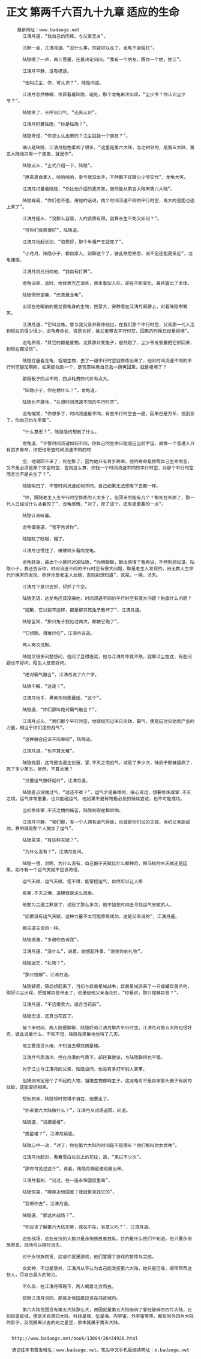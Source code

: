 # 正文 第两千六百九十九章 适应的生命
        最新网址：www.badaoge.net
          江清月道，“我自己的历练，与父亲无关”。
      
          沉默一会，江清月道，“没什么事，你就可以走了，龙龟不会阻拦”。
      
          陆隐嗯了一声，再三思量，还是决定问问，“我有一个朋友，跟你一个姓，姓江”。
      
          江清月平静，没有搭话。
      
          “他叫江尘，你，可认识？”，陆隐问道。
      
          江清月忽然睁眼，惊异看着陆隐，暗处，那个龙龟再次出现，“尘少爷？你认识尘少爷？”。
      
          陆隐笑了，长呼出口气，“还真认识”。
      
          江清月盯着陆隐，“你是陆隐？”。
      
          陆隐奇怪，“你怎么认出来的？江尘就我一个朋友？”。
      
          确认是陆隐，江清月脸色柔和了很多，“这里是第六大陆，与之相邻的，是第五大陆，第五大陆他只有一个朋友，就是你”。
      
          陆隐点头，“正式介绍一下，陆隐”。
      
          “原来是自家人，哈哈哈哈，幸亏我没出手，不然都不好跟尘少爷交代”，龙龟大笑。
      
          江清月打量着陆隐，“你比他介绍的更厉害，居然能从第五大陆来第六大陆”。
      
          陆隐耸肩，“你们也不差，用他的话说，找个时间流速不同的平行时空，再大的差距也追上来了”。
      
          江清月摇头，“没那么容易，人的资质有限，就算长生不死又如何？”。
      
          “可你们资质很好”，陆隐道。
      
          江清月抬起长剑，“资质好，那个半祖尸王就死了”。
      
          “小月月，陆隐小子，都自家人，别聊这个了，彼此熟悉熟悉，说不定还能更亲近”，龙龟撺掇。
      
          江清月目光扫向他，“我自有打算”。
      
          龙龟讪笑，这时，他体表光芒消失，原本看似人形，却在不断变化，最终露出了本体。
      
          陆隐愕然望着，“还真是龙龟”。
      
          出现在他眼前的是龙首龟身的生物，巴掌大，安静落在江清月肩膀上，对着陆隐咧嘴笑。
      
          江清月道，“它叫龙龟，曾与我父亲并肩作战过，在我们那个平行时空，父亲那一代人活到现在的很少很少，龙龟寿命长，资质也好，被父亲带去平行时空，回来的时候已经是祖境”。
      
          龙龟昂首，“其它的都是废物，尤其那只死兔子，居然跑了，尘少爷发誓要把它抓回来，到现在都没信”。
      
          陆隐打量着龙龟，祖境生物，去了一趟平行时空就修炼出来了，他对时间流速不同的平行时空越加期盼，如果能找到一个，是否意味着自己去一趟再回来，就是祖境了？
      
          那跟骰子四点不同，四点耗费的代价有点大。
      
          “陆隐小子，你在想什么？”，龙龟道。
      
          陆隐也不避讳，“在想时间流速不同的平行时空”。
      
          龙龟嗤笑，“你想多了，时间流速是不同，有些平行时空去一趟，回来已是万年，但别忘了，你自己也在里面”。
      
          “什么意思？”，陆隐隐约想到了什么。
      
          龙龟道，“不管时间流速如何不同，你自己的生命只能适应当前宇宙，就像一个普通人只有百岁寿命，你把他带去时间流速不同的时
      
          空，他就回不来了，死在那了，因为他只有百岁寿命，他的寿命是按照自己生命而言，又不是必须是某个宇宙时空，否则这么算，你找一个时间流速不同的平行时空，对那个平行时空而言岂不是永生了？”。
      
          陆隐明白了，不管时间流速如何不同，自己如果无法修炼下去都一样。
      
          “哼，跟随老主人去平行时空修炼的人太多了，但回来的能有几个？都死在外面了，那一代人已经没什么活着的了”，龙龟感慨，“对了，除了这个，还有更重要的一点”。
      
          陆隐认真听着。
      
          龙龟慎重道，“我不告诉你”。
      
          陆隐眨了眨眼，懵了。
      
          江清月也愣住了，缓缓转头看向龙龟。
      
          龙龟转身，露出个小尾巴对准陆隐，“你俩聊聊，聊出感情了我再说，不然别想知道，陆隐小子，我还告诉你，时间流速不同的平行时空有很大问题，那是老主人发现的，用无数人生命代价换来的发现，除非你是老主人女婿，否则别想知道”，说完，一跳，消失。
      
          江清月下意识去抓，却抓了个空。
      
          陆隐无语，这龙龟应该没骗他，时间流速不同的平行时空有很大问题？到底什么问题？
      
          “抱歉，它以前不这样，都是那只死兔子教坏了”，江清月道。
      
          陆隐苦笑，“那只兔子我见过两次，都被它跑了”。
      
          “它想跑，很难拦住”，江清月说道。
      
          两人再次沉默。
      
          陆隐又很多问题想问，但问了显得唐突，他与江清月毕竟不熟，就算江尘在这，有些问题也不好问，陌生人反而好问。
      
          “绝对霸气融合”，江清月说了六个字。
      
          陆隐不解，“这是？”。
      
          江清月抬手，黑紫色物质蔓延，“这个”。
      
          陆隐道，“你们那叫绝对霸气融合？”。
      
          江清月点头，“我们那个平行时空，地球经历过末日灾劫，霸气，便是应对灾劫而产生的力量，相当于你们这的战气”。
      
          “这种融合应该不简单吧”，陆隐道。
      
          江清月道，“也不算太难”。
      
          陆隐挑眉，这可是古道主创造，掌.不灭之境战气，试验了多少次，陆疯子都被逼疯了，死了多少英杰，居然，不算太难？
      
          “只要运气够好就行”，江清月道。
      
          陆隐差点没喘过气，“这还不难？”，运气才是最难的，痕心说过，想要修炼成掌.不灭之境，运气非常重要，也只能碰运气，他如果不是有物极必反的持续尝试，也不可能成功。
      
          当初修炼掌.不灭之境的痛苦，陆隐到现在都后怕。
      
          江清月平静，“我们那，有一个人拥有运气异能，也就是你们说的天赋，当初父亲能成功，靠的就是那个人施加了运气”。
      
          陆隐呆滞，“有这种天赋？”。
      
          “为什么没有？”，江清月反问。
      
          陆隐一愣，对啊，为什么没有，自己骰子天赋比什么都神奇，释乌杖的木天赋还是因果，如今有一个运气天赋不应该奇怪。
      
          运气天赋，运气天赋，怪不得，能掌控运气，自然可以让人修
      
          炼掌.不灭之境，道理就是这么简单。
      
          他都为古道主默哀了，试验了那么多次，倒不如花时间去寻找运气天赋的人。
      
          “如果没有运气天赋，这种力量不太可能修炼成功，这是父亲说的”，江清月道。
      
          跟古道主说的一样。
      
          陆隐感激，“多谢你告诉我”。
      
          江清月道，“没什么”，说着，她想起件事，“谢谢你的礼物”。
      
          陆隐迷茫，“礼物？”。
      
          “那只螳螂”，江清月道。
      
          陆隐疑惑，随后想起来了，当初与巨兽星域战争，巨兽星域派来了一只螳螂巨兽杀他，刚好江尘出现，把螳螂巨兽带走了，说是给他父亲当花匠，“你是说，那只螳螂巨兽？”。
      
          江清月道，“干活很卖力，适合当花匠”。
      
          陆隐无语，还真当花匠了。
      
          接下来时间，两人随便聊聊，陆隐好奇江清月那片平行时空，江清月对第五大陆也很好奇，彼此说着什么，不知不觉，陆隐在聚集地也待了几天。
      
          他主要是没头绪，不知道去哪找摘星楼。
      
          江清月气质清冷，但在冷漠的气质下，却还算健谈，与陆隐聊得也不错。
      
          对于江尘与江清月的父亲，陆隐没问，他没有多打听别人家事。
      
          但猜测肯定是个了不起的人物，祖境生物都喊主子，这龙龟可不是自家那头脑子有病的狱蛟，还能安排相亲。
      
          想到相亲，陆隐顿时觉得不自在，他要走了。
      
          “你来第六大陆做什么？”，江清月从战场返回，问道。
      
          陆隐道，“找摘星楼”。
      
          “摘星楼？”，江清月疑惑。
      
          陆隐心中一动，“对了，你在第六大陆的时间是不是很长？他们都叫你女武神”。
      
          江清月抬起剑，看着雪白长剑上的花纹，道，“来过不少次”。
      
          “那你可见过这个”，说着，陆隐将摘星楼绘画出来。
      
          江清月看到，“见过，在一座永恒国度里面”。
      
          陆隐惊喜，“哪座永恒国度？我就是来找它的”。
      
          “我带你去”，江清月道。
      
          陆隐道，“那这片战场？”。
      
          “你应该了解第六大陆形势，我在不在，有意义吗？”，江清月道。
      
          这些战场，这些反抗的人都只是永恒族故意放纵，目的是什么他们不知道，但只要永恒族愿意，战场可以随时消失。
      
          对于永恒族而言，这或许就是游戏，他们掌握了游戏的暂停与完结。
      
          女武神，不过是意外，江清月从不认为自己能改变第六大陆，她只是历练，顺带帮帮这些人，尽自己最大的努力。
      
          不久后，在江清月带路下，两人朝着北方而去。
      
          按照江清月说的，那座永恒国度应该在鸿武域内。
      
          第六大陆范围没有第五大陆那么大，原因就是第五大陆吸纳了曾经破碎的四片大陆，比如巨兽星域，便是来自第四大陆，科技星域，坠星海，内宇宙，外宇宙等等，都有另外四片大陆的影子，反而脱离出去的树之星空，原本就属于第五大陆。
      
      
      http://www.badaoge.net/book/13084/26434928.html
      
      请记住本书首发域名：www.badaoge.net。笔尖中文手机版阅读网址：m.badaoge.net